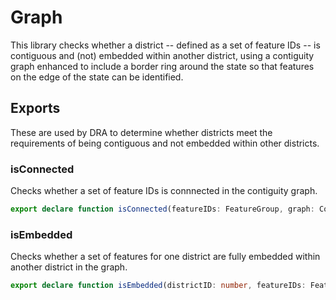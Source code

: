 # Graph

This library checks whether a district -- defined as a set of feature IDs -- is contiguous and (not) embedded within another district,
using a contiguity graph enhanced to include a border ring around the state
so that features on the edge of the state can be identified.

## Exports

These are used by DRA to determine whether districts meet the requirements of being contiguous and not embedded within other districts.

### isConnected

Checks whether a set of feature IDs is connnected in the contiguity graph.

``` TypeScript
export declare function isConnected(featureIDs: FeatureGroup, graph: ContiguityGraph): boolean;
```

### isEmbedded

Checks whether a set of features for one district are fully embedded within another district in the graph.

``` TypeScript
export declare function isEmbedded(districtID: number, featureIDs: FeatureGroup, plan: PlanByGeoID, graph: ContiguityGraph): boolean
```

